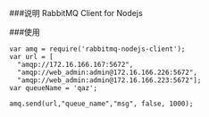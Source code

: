###说明
RabbitMQ Client for Nodejs 

###使用
>
	var amq = require('rabbitmq-nodejs-client');
	var url = [
	  "amqp://172.16.166.167:5672",
	  "amqp://web_admin:admin@172.16.166.226:5672",
	  "amqp://web_admin:admin@172.16.166.223:5672"];
	var queueName = 'qaz';
	
	amq.send(url,"queue_name","msg", false, 1000);

